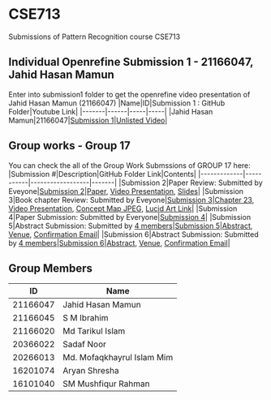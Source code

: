# CSE713
Submissions of Pattern Recognition course CSE713

## Individual Openrefine Submission 1 - 21166047, Jahid Hasan Mamun
Enter into submission1 folder to get the openrefine video presentation of Jahid Hasan Mamun (21166047)
|Name|ID|Submission 1 : GitHub Folder|Youtube Link|
|-------|------|-----|-----|
|Jahid Hasan Mamun|21166047|[Submission 1](https://github.com/JHMamun/CSE713/tree/main/submission1)|[Unlisted Video](https://youtu.be/wSYRxXXmW6E)|

## Group works - Group 17
You can check the all of the Group Work Submssions of GROUP 17 here:
|Submission #|Description|GitHub Folder Link|Contents|
|-------------|-----------|------------------|-------|
|Submission 2|Paper Review: Submitted by Eveyone|[Submission 2](https://github.com/JHMamun/CSE713/tree/main/submission2)|[Paper](https://aclanthology.org/2020.aacl-srw.5/), [Video Presentation](https://youtu.be/dUDWWjh1C6E), [Slides](https://github.com/JHMamun/CSE713/blob/main/submission2/Automatic%20Classification%20of%20Students%20on%20Twitter%20Using%20Simple%20Profile%20Information.pdf)|
|Submission 3|Book chapter Review: Submitted by Eveyone|[Submission 3](https://github.com/JHMamun/CSE713/tree/main/submission3)|[Chapter 23](https://web.stanford.edu/~jurafsky/slp3/23.pdf), [Video Presentation](https://youtu.be/ck4pOWXrlhU), [Concept Map JPEG](https://github.com/JHMamun/CSE713/blob/main/submission3/Question%20Answering.jpeg), [Lucid Art Link](https://lucid.app/lucidchart/40fc6c86-697c-455d-8dec-0e0984b0274d/edit?shared=true&page=0_0#)|
|Submission 4|Paper Submission: Submitted by Everyone|[Submission 4](https://github.com/JHMamun/CSE713/tree/main/submission4)|
|Submission 5|Abstract Submission: Submitted by [4 members](https://github.com/JHMamun/CSE713/blob/main/submission5/submitter.txt)|[Submission 5](https://github.com/JHMamun/CSE713/tree/main/submission5)|[Abstract](https://github.com/JHMamun/CSE713/blob/main/submission5/Customer_Review_Analysis_through_Text_Summarization_and_XAI.pdf), [Venue](https://aaai.org/Conferences/AAAI-22/), [Confirmation Email](https://github.com/JHMamun/CSE713/blob/main/submission5/ConfirmationEmail.pdf)|
|Submission 6|Abstract Submission: Submitted by [4 members](https://github.com/JHMamun/CSE713/blob/main/submission6/submitter.txt)|[Submission 6](https://github.com/JHMamun/CSE713/tree/main/submission6)|[Abstract](https://github.com/JHMamun/CSE713/blob/main/submission6/Answer_Similarity_Analysis_using_Convolutional_Neural_Networks.pdf), [Venue](https://aaai.org/Conferences/AAAI-22/), [Confirmation Email](https://github.com/JHMamun/CSE713/blob/main/submission6/ConfirmationEmail2.pdf)|

## Group Members
|ID|Name|
|----|-----|
|21166047|Jahid Hasan Mamun|
|21166045|S M Ibrahim|
|21166020|Md Tarikul Islam|
|20366022|Sadaf Noor|
|20266013|Md. Mofaqkhayrul Islam Mim|
|16201074|Aryan Shresha|
|16101040|SM Mushfiqur Rahman|
